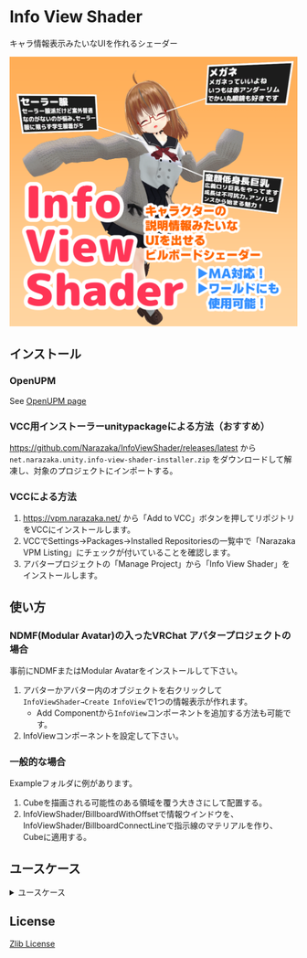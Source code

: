 # Info View Shader

キャラ情報表示みたいなUIを作れるシェーダー

<img alt="thumbnail" src="docs~/InfoViewShader.png" width="512">

## インストール

### OpenUPM

See [OpenUPM page](https://openupm.com/packages/net.narazaka.unity.info-view-shader/)

### VCC用インストーラーunitypackageによる方法（おすすめ）

https://github.com/Narazaka/InfoViewShader/releases/latest から `net.narazaka.unity.info-view-shader-installer.zip` をダウンロードして解凍し、対象のプロジェクトにインポートする。

### VCCによる方法

1. https://vpm.narazaka.net/ から「Add to VCC」ボタンを押してリポジトリをVCCにインストールします。
2. VCCでSettings→Packages→Installed Repositoriesの一覧中で「Narazaka VPM Listing」にチェックが付いていることを確認します。
3. アバタープロジェクトの「Manage Project」から「Info View Shader」をインストールします。

## 使い方

### NDMF(Modular Avatar)の入ったVRChat アバタープロジェクトの場合

事前にNDMFまたはModular Avatarをインストールして下さい。

1. アバターかアバター内のオブジェクトを右クリックして `InfoViewShader→Create InfoView`で1つの情報表示が作れます。
     - Add Componentから`InfoView`コンポーネントを追加する方法も可能です。
2. InfoViewコンポーネントを設定して下さい。

### 一般的な場合

Exampleフォルダに例があります。

1. Cubeを描画される可能性のある領域を覆う大きさにして配置する。
2. InfoViewShader/BillboardWithOffsetで情報ウインドウを、InfoViewShader/BillboardConnectLineで指示線のマテリアルを作り、Cubeに適用する。

## ユースケース

<details>
<summary>ユースケース</summary>

1つから配置可能です。好きな画像を作って説明して下さい。画像が512x256くらいのサイズ、スケール X=0.3, Y=0.15くらいがおすすめです。

<img alt="thumbnail" src="docs~/InfoViewShader_usecase_basic.png" width="512">

透過も使えます。台詞とかをいれても面白いかも。

<img alt="thumbnail" src="docs~/InfoViewShader_usecase_transparent.png" width="512">

エロRPG的な表示にもうってつけです。

<img alt="thumbnail" src="docs~/InfoViewShader_usecase_erpg.png" width="512">

</details>

## License

[Zlib License](LICENSE.txt)
